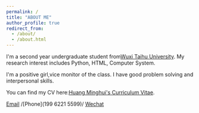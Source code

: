 ```yaml
---
permalink: /
title: "ABOUT ME"
author_profile: true
redirect_from: 
  - /about/
  - /about.html
---
```


I'm a second year undergraduate student from[Wuxi Taihu University](https://www.wxu.edu.cn/). My research interest includes Python, HTML, Computer System.

I'm a positive girl,vice monitor of the class. I have good problem solving and interpersonal skills.

You can find my CV here:[Huang Minghui's Curriculum Vitae](../assets/Curriculum_Vitae.pdf).

[Email](mailto:1487917102@qq.com) /[Phone](199 6221 5599)/ [Wechat](../image/wechat.jpg)

